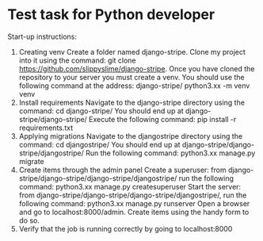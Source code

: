 # Test task for Python developer

Start-up instructions:
1. Creating venv
    Create a folder named django-stripe. Clone my project into it using the command: git clone https://github.com/slippyslime/django-stripe.
    Once you have cloned the repository to your server you must create a venv. You should use the following command at the address: django-stripe/
    python3.xx -m venv venv
2. Install requirements
    Navigate to the django-stripe directory using the command: cd django-stripe/
    You should end up at django-stripe/django-stripe/
    Execute the following command: pip install -r requirements.txt
3. Applying migrations
    Navigate to the djangostripe directory using the command: cd djangostripe/ 
    You should end up at django-stripe/django-stripe/djangostripe/
    Run the following command: python3.xx manage.py migrate
4. Create items through the admin panel
    Create a superuser: from django-stripe/django-stripe/django-stripe/djangostripe/ run the following command: python3.xx manage.py createsuperuser 
    Start the server: from django-stripe/django-stripe/django-stripe/djangostripe/, run the following command: python3.xx manage.py runserver
    Open a browser and go to localhost:8000/admin. Create items using the handy form to do so.
5. Verify that the job is running correctly by going to localhost:8000

